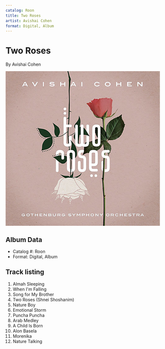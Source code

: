 ```yaml
---
catalog: Roon
title: Two Roses
artist: Avishai Cohen
format: Digital, Album
---
```


# Two Roses

By Avishai Cohen

![](../../assets/albumcovers/Avishai_Cohen-Two_Roses.png)

## Album Data

- Catalog #: Roon
- Format: Digital, Album


## Track listing


1. Almah Sleeping
2. When I'm Falling
3. Song for My Brother
4. Two Roses (Shnei Shoshanim)
5. Nature Boy
6. Emotional Storm
7. Puncha Puncha
8. Arab Medley
9. A Child Is Born
10. Alon Basela
11. Morenika
12. Nature Talking

